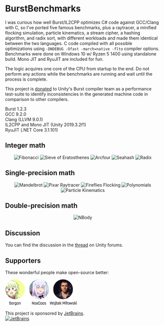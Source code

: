 # BurstBenchmarks
I was curious how well Burst/IL2CPP optimizes C# code against GCC/Clang with C, so I've ported five famous benchmarks, plus a raytracer, a minified flocking simulation, particle kinematics, a stream cipher, a hashing algorithm, and radix sort, with different workloads and made them identical between the two languages. C code compiled with all possible optimizations using `-DNDEBUG -Ofast -march=native -flto` compiler options. Benchmarks were done on Windows 10 w/ Ryzen 5 1400 using standalone build. Mono JIT and RyuJIT are included for fun.

The logic acquires one core of the CPU from startup to the end. Do not perform any actions while the benchmarks are running and wait until the process is complete.

This project is [donated](https://github.com/nxrighthere/BurstBenchmarks/pull/1) to Unity's Burst compiler team as a performance test-suite to identify inconsistencies in the generated machine code in comparison to other compilers.

Burst 1.2.3<br/>
GCC 9.2.0<br/>
Clang (LLVM 9.0.1)<br/>
IL2CPP and Mono JIT (Unity 2019.3.2f1)<br/>
RyuJIT (.NET Core 3.1.101)

## Integer math

<p align="center"> 
  <img src="https://i.imgur.com/oq0X5G5.png" alt="Fibonacci">
  <img src="https://i.imgur.com/YwhPdEy.png" alt="Sieve of Eratosthenes">
  <img src="https://i.imgur.com/8wMZwJO.png" alt="Arcfour">
  <img src="https://i.imgur.com/9lwLAca.png" alt="Seahash">
  <img src="https://i.imgur.com/1nWJKk3.png" alt="Radix">
</p>

## Single-precision math

<p align="center"> 
  <img src="https://i.imgur.com/WdOoWN4.png" alt="Mandelbrot">
  <img src="https://i.imgur.com/hoyWBPh.png" alt="Pixar Raytracer">
  <img src="https://i.imgur.com/NhCzjDA.png" alt="Fireflies Flocking">
  <img src="https://i.imgur.com/DoJioB8.png" alt="Polynomials">
  <img src="https://i.imgur.com/IdVjMo3.png" alt="Particle Kinematics">
</p>

## Double-precision math

<p align="center"> 
  <img src="https://i.imgur.com/JnhjPm9.png" alt="NBody">
</p>

Discussion
--------
You can find the discussion in the [thread](https://forum.unity.com/threads/benchmarking-burst-against-gcc-machine-code-fibonacci-mandelbrot-nbody.715133/) on Unity forums.

Supporters
--------
These wonderful people make open-source better:
<p align="left"> 
  <img src="https://github.com/Rageware/Supporters/blob/master/burstbenchmarks-supporters.png" alt="supporters">
</p>

This project is sponsored by [JetBrains](https://www.jetbrains.com/?from=BurstBenchmarks).<br/>
<a href="https://www.jetbrains.com/?from=BurstBenchmarks"><img src="https://i.imgur.com/zLguWAH.png" alt="JetBrains"></a>
